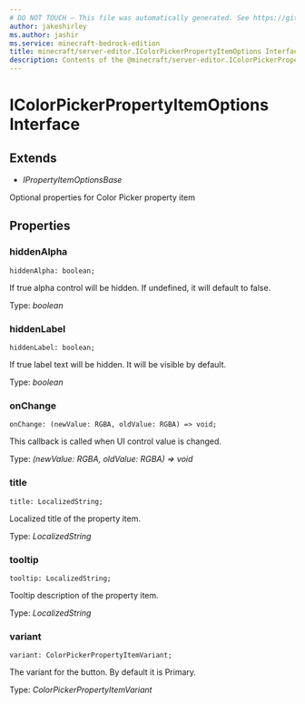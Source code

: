 ```yaml
---
# DO NOT TOUCH — This file was automatically generated. See https://github.com/mojang/minecraftapidocsgenerator to modify descriptions, examples, etc.
author: jakeshirley
ms.author: jashir
ms.service: minecraft-bedrock-edition
title: minecraft/server-editor.IColorPickerPropertyItemOptions Interface
description: Contents of the @minecraft/server-editor.IColorPickerPropertyItemOptions class.
---
```

# IColorPickerPropertyItemOptions Interface

## Extends
- *IPropertyItemOptionsBase*

Optional properties for Color Picker property item

## Properties

### **hiddenAlpha**
`hiddenAlpha: boolean;`

If true alpha control will be hidden. If undefined, it will default to false.

Type: *boolean*

### **hiddenLabel**
`hiddenLabel: boolean;`

If true label text will be hidden. It will be visible by default.

Type: *boolean*

### **onChange**
`onChange: (newValue: RGBA, oldValue: RGBA) => void;`

This callback is called when UI control value is changed.

Type: *(newValue: RGBA, oldValue: RGBA) => void*

### **title**
`title: LocalizedString;`

Localized title of the property item.

Type: *LocalizedString*

### **tooltip**
`tooltip: LocalizedString;`

Tooltip description of the property item.

Type: *LocalizedString*

### **variant**
`variant: ColorPickerPropertyItemVariant;`

The variant for the button. By default it is Primary.

Type: *ColorPickerPropertyItemVariant*
